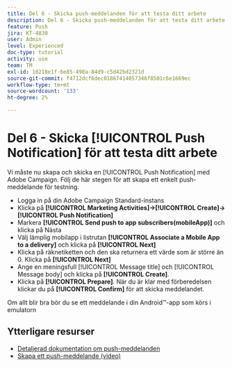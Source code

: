 ```yaml
---
title: Del 6 - Skicka push-meddelanden för att testa ditt arbete
description: Del 6 - Skicka push-meddelanden för att testa ditt arbete
feature: Push
jira: KT-4830
user: Admin
level: Experienced
doc-type: tutorial
activity: use
team: TM
exl-id: 10218e1f-6e85-490a-84d9-c5d42bd2321d
source-git-commit: f4712dcf6dec01867414057346f8501c6e1669ec
workflow-type: tm+mt
source-wordcount: '133'
ht-degree: 2%

---
```


# Del 6 - Skicka [!UICONTROL Push Notification] för att testa ditt arbete

Vi måste nu skapa och skicka en [!UICONTROL Push Notification] med Adobe Campaign. Följ de här stegen för att skapa ett enkelt push-meddelande för testning.

* Logga in på din Adobe Campaign Standard-instans
* Klicka på **[!UICONTROL Marketing Activities]->[!UICONTROL Create]->[!UICONTROL Push Notification]**
* Markera **[!UICONTROL Send push to app subscribers(mobileApp)]** och klicka på Nästa
* Välj lämplig mobilapp i listrutan **[!UICONTROL Associate a Mobile App to a delivery]** och klicka på **[!UICONTROL Next]**
* Klicka på räknetiketten och den ska returnera ett värde som är större än 0. Klicka på **[!UICONTROL Next]**
* Ange en meningsfull [!UICONTROL Message title] och [!UICONTROL Message body] och klicka på **[!UICONTROL Create]**.
* Klicka på **[!UICONTROL Prepare]**. När du är klar med förberedelsen klickar du på **[!UICONTROL Confirm]** för att skicka meddelandet.

Om allt blir bra bör du se ett meddelande i din Android™-app som körs i emulatorn

## Ytterligare resurser

* [Detaljerad dokumentation om push-meddelanden](https://experienceleague.adobe.com/docs/campaign-standard/using/communication-channels/push-notifications/about-push-notifications.html?lang=en)
* [Skapa ett push-meddelande (video)](/help/communication-channels/mobile/push-notifications/creating-a-push-notification.md)
